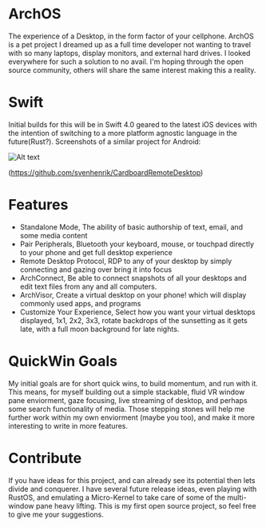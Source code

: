 # ArchOS

The experience of a Desktop, in the form factor of your cellphone. ArchOS is a pet project I dreamed up as a full time developer not wanting to travel with so many laptops, display monitors, and external hard drives. I looked everywhere for such a solution to no avail. I'm hoping through the open source community, others will share the same interest making this a reality.


# Swift
Initial builds for this will be in Swift 4.0 geared to the latest iOS devices with the intention of switching to a more platform agnostic language in the future(Rust?). Screenshots of a similar project for Android:

![Alt text](https://preview.ibb.co/cCVdLb/vr_screenshot.png "Android Screenshot")

(https://github.com/svenhenrik/CardboardRemoteDesktop)


# Features

- Standalone Mode, The ability of basic authorship of text, email, and some media content
- Pair Peripherals, Bluetooth your keyboard, mouse, or touchpad directly to your phone and get full desktop experience
- Remote Desktop Protocol, RDP to any of your desktop by simply connecting and gazing over bring it into focus
- ArchConnect, Be able to connect snapshots of all your desktops and edit text files from any and all computers.
- ArchVisor, Create a virtual desktop on your phone! which will display commonly used apps, and programs 
- Customize Your Experience, Select how you want your virtual desktops displayed, 1x1, 2x2, 3x3, rotate backdrops of the  sunsetting as it gets late, with a full moon background for late nights.

# QuickWin Goals 

My initial goals are for short quick wins, to build momentum, and run with it. This means, for myself building out a simple stackable, fluid VR window pane enviorment, gaze focusing, live streaming of desktop, and perhaps some search functionality of media. Those stepping stones will help me further work within my own enviorment (maybe you too), and make it more interesting to write in more features. 


# Contribute

If you have ideas for this project, and can already see its potential then lets divide and conquerer. I have several future release ideas, even playing with RustOS, and emulating a Micro-Kernel to take care of some of the multi-window pane heavy lifting. This is my first open source project, so feel free to give me your suggestions.




